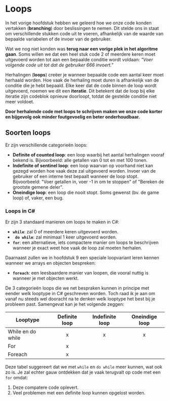 # Loops <!--\label{ch:6}-->

In het vorige hoofdstuk hebben we geleerd hoe we onze code konden vertakken (**branching**) door beslissingen te nemen. Dit stelde ons in staat om verschillende stukken code uit te voeren, afhankelijk van de waarde van bepaalde variabelen of de invoer van de gebruiker.

Wat we nog niet konden was **terug naar een vorige plek in het algoritme gaan**. Soms willen we dat een heel stuk code 2 of meerdere keren moet uitgevoerd worden tot aan een bepaalde conditie wordt voldaan: *"Voer volgende code uit tot dat de gebruiker 666 invoert."* 

Herhalingen (**loops**) creëer je wanneer bepaalde code een aantal keer moet herhaald worden. Hoe vaak de herhaling moet duren is afhankelijk van de conditie die je hebt bepaald.  Elke keer dat de code binnen de loop wordt uitgevoerd, noemen we dit een **iteratie**. Dit betekent dat de loop bij elke iteratie zijn codeblok opnieuw doorloopt, totdat de gestelde conditie niet meer voldoet.

**Door herhalende code met loops te schrijven maken we onze code korter en bijgevolg ook minder foutgevoelig en beter onderhoudbaar.**




## Soorten loops

Er zijn verschillende categorieën loops:

* **Definite of counted loop**: een loop waarbij het aantal herhalingen vooraf bekend is. Bijvoorbeeld: alle getallen van 0 tot en met 100 tonen.
* **Indefinite of sentinel loop**: een loop waarvan op voorhand niet kan gezegd worden hoe vaak deze zal uitgevoerd worden. Invoer van de gebruiker of een interne test bepaalt wanneer de loop stopt. Bijvoorbeeld: "Voer getallen in, voer -1 in om te stoppen" of "Bereken de grootste gemene deler".
* **Oneindige loop**: een loop die nooit stopt. Soms gewenst (bv. de game loop) of, vaker, een bug.

<!-- \newpage -->


### Loops in C\#

Er zijn 3 standaard manieren om loops te maken in C#:

* **``while``**: zal 0 of meerdere keren uitgevoerd worden.
* **`` do while``**: zal minimaal 1 keer uitgevoerd worden.
* **``for``**: een alternatieve, iets compactere manier om loops te beschrijven wanneer je exact weet hoe vaak de loop zal moeten herhalen.

Daarnaast zullen we in hoofdstuk 9 een speciale loopvariant leren kennen wanneer we arrays en objecten bespreken:

* **``foreach``**: een leesbaardere manier van loopen, die vooral nuttig is wanneer je met objecten werkt.

De 3 categorieën loops die we net bespraken kunnen in principe met eender welk looptype in C# geschreven worden. Toch raad ik je aan om vanaf nu steeds wel dooracht na te denken welk looptype het best bij je probleem past. Samengevat kan je het volgende zeggen:

| Looptype          | Definite loop | Indefinite loop | Oneindige loop |
| ----------------- | :-----------------: | :-----------------: | :-----------------: |
| While en do while | x             | x               | x              |
| For               | x             |                 |                |
| Foreach           | x             |                 |                |

Deze tabel suggereert dat we met ``while`` en ``do while`` meer kunnen, wat ook zo is. Je zal echter gauw ontdekken dat je vaak terugvalt op code met een  ``for`` omdat:

1. Deze compatere code oplevert.
2. Veel problemen met een definite loop kunnen opgelost worden. 



